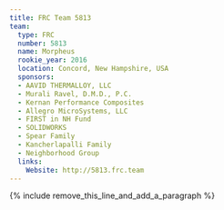 ```yaml
---
title: FRC Team 5813
team:
  type: FRC
  number: 5813
  name: Morpheus
  rookie_year: 2016
  location: Concord, New Hampshire, USA
  sponsors:
  - AAVID THERMALLOY, LLC
  - Murali Ravel, D.M.D., P.C.
  - Kernan Performance Composites
  - Allegro MicroSystems, LLC
  - FIRST in NH Fund
  - SOLIDWORKS
  - Spear Family
  - Kancherlapalli Family
  - Neighborhood Group
  links:
    Website: http://5813.frc.team
---
```


{% include remove_this_line_and_add_a_paragraph %}